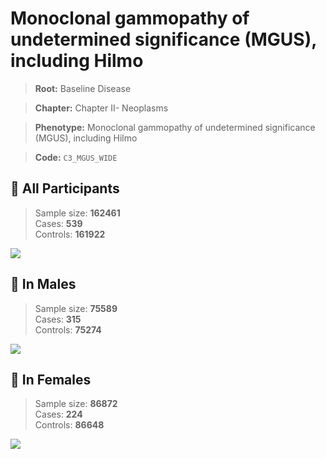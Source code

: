 # Monoclonal gammopathy of undetermined significance (MGUS), including Hilmo

> **Root:** Baseline Disease  

> **Chapter:** Chapter II- Neoplasms  

> **Phenotype:** Monoclonal gammopathy of undetermined significance (MGUS), including Hilmo  

> **Code:** `C3_MGUS_WIDE`

## 🧪 All Participants  
> Sample size: **162461**  
> Cases: **539**  
> Controls: **161922**
<img src="/Disease/Figures/ALL/Incidence/C3_MGUS_WIDE.png"/>
<CsvTable src="/Disease_Data/ALL/Incidence/COX_C3_MGUS_WIDE.csv" label="🔍 View full results" />

## 👨 In Males  
> Sample size: **75589**  
> Cases: **315**  
> Controls: **75274**
<img src="/Disease/Figures/Male/Incidence/C3_MGUS_WIDE.png"/>
<CsvTable src="/Disease_Data/Male/Incidence/COX_C3_MGUS_WIDE.csv" label="🔍 View full results" />

## 👩 In Females  
> Sample size: **86872**  
> Cases: **224**  
> Controls: **86648**
<img src="/Disease/Figures/Female/Incidence/C3_MGUS_WIDE.png"/>
<CsvTable src="/Disease_Data/Female/Incidence/COX_C3_MGUS_WIDE.csv" label="🔍 View full results" />
